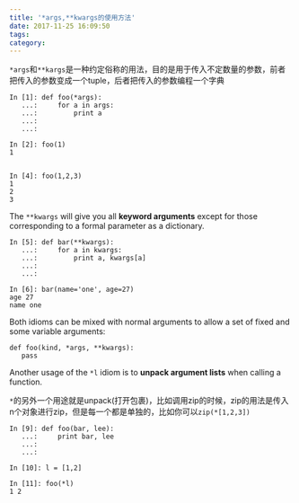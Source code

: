 ```yaml
---
title: '*args,**kwargs的使用方法'
date: 2017-11-25 16:09:50
tags:
category:
---
```


`*args`和`**kargs`是一种约定俗称的用法，目的是用于传入不定数量的参数，前者把传入的参数变成一个tuple，后者把传入的参数编程一个字典

<!--more-->

```
In [1]: def foo(*args):
   ...:     for a in args:
   ...:         print a
   ...:         
   ...:         

In [2]: foo(1)
1


In [4]: foo(1,2,3)
1
2
3
```

The `**kwargs` will give you all **keyword arguments** except for those corresponding to a formal parameter as a dictionary.

```
In [5]: def bar(**kwargs):
   ...:     for a in kwargs:
   ...:         print a, kwargs[a]
   ...:         
   ...:         

In [6]: bar(name='one', age=27)
age 27
name one
```

Both idioms can be mixed with normal arguments to allow a set of fixed and some variable arguments:

```
def foo(kind, *args, **kwargs):
   pass
```

Another usage of the `*l` idiom is to **unpack argument lists** when calling a function.

`*`的另外一个用途就是unpack(打开包裹)，比如调用zip的时候，zip的用法是传入n个对象进行zip，但是每一个都是单独的，比如你可以`zip(*[1,2,3])`

```
In [9]: def foo(bar, lee):
   ...:     print bar, lee
   ...:     
   ...:     

In [10]: l = [1,2]

In [11]: foo(*l)
1 2
```